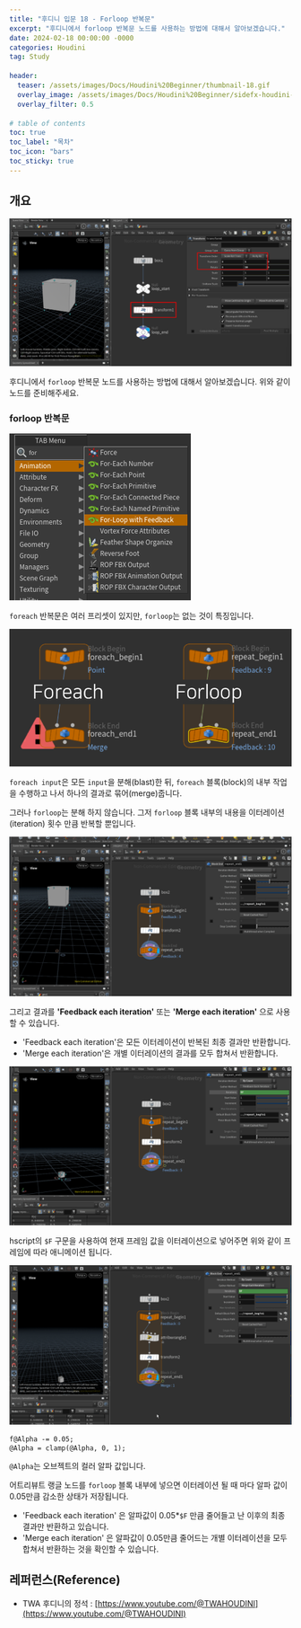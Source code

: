 ```yaml
---
title: "후디니 입문 18 - Forloop 반복문"
excerpt: "후디니에서 forloop 반복문 노드를 사용하는 방법에 대해서 알아보겠습니다."
date: 2024-02-18 00:00:00 -0000
categories: Houdini
tag: Study

header:
  teaser: /assets/images/Docs/Houdini%20Beginner/thumbnail-18.gif
  overlay_image: /assets/images/Docs/Houdini%20Beginner/sidefx-houdini-hd-logo-01.png
  overlay_filter: 0.5

# table of contents
toc: true
toc_label: "목차"
toc_icon: "bars"
toc_sticky: true
---
```


## 개요

![Houdini-Beginner](/assets/images/Docs/Houdini%20Beginner/163.png)

후디니에서 `forloop` 반복문 노드를 사용하는 방법에 대해서 알아보겠습니다. 위와 같이 노드를 준비해주세요.

### forloop 반복문

![Houdini-Beginner](/assets/images/Docs/Houdini%20Beginner/164.png)

`foreach` 반복문은 여러 프리셋이 있지만, `forloop`는 없는 것이 특징입니다.

![Houdini-Beginner](/assets/images/Docs/Houdini%20Beginner/165.png)

`foreach input`은 모든 `input`을 분해(blast)한 뒤, `foreach` 블록(block)의 내부 작업을 수행하고 나서 하나의 결과로 묶어(merge)줍니다.

그러나 `forloop`는 분해 하지 않습니다. 그저 `forloop` 블록 내부의 내용을 이터레이션(iteration) 횟수 만큼 반복할 뿐입니다.

![Houdini-Beginner](/assets/images/Docs/Houdini%20Beginner/124.gif)

그리고 결과를 **'Feedback each iteration'** 또는 **'Merge each iteration'** 으로 사용할 수 있습니다.

- 'Feedback each iteration'은 모든 이터레이션이 반복된 최종 결과만 반환합니다.
- 'Merge each iteration'은 개별 이터레이션의 결과를 모두 합쳐서 반환합니다.

![Houdini-Beginner](/assets/images/Docs/Houdini%20Beginner/125.gif)

hscript의 `$F` 구문을 사용하여 현재 프레임 값을 이터레이션으로 넣어주면 위와 같이 프레임에 따라 애니메이션 됩니다.

![Houdini-Beginner](/assets/images/Docs/Houdini%20Beginner/126.gif)

```hlsl
f@Alpha -= 0.05;
@Alpha = clamp(@Alpha, 0, 1);
```

`@Alpha`는 오브젝트의 컬러 알파 값입니다. 

어트리뷰트 랭글 노드를 `forloop` 블록 내부에 넣으면 이터레이션 될 때 마다 알파 값이 ${0.05}$만큼 감소한 상태가 저장됩니다.

- 'Feedback each iteration' 은 알파값이 ${0.05 *}$`$F` 만큼 줄어들고 난 이후의 최종 결과만 반환하고 있습니다.
- 'Merge each iteration' 은 알파값이 ${0.05}$만큼 줄어드는 개별 이터레이션을 모두 합쳐서 반환하는 것을 확인할 수 있습니다.

## 레퍼런스(Reference)
- TWA 후디니의 정석 : [https://www.youtube.com/@TWAHOUDINI](https://www.youtube.com/@TWAHOUDINI)
